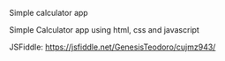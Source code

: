 Simple calculator app

Simple Calculator app using html, css and javascript

JSFiddle: https://jsfiddle.net/GenesisTeodoro/cujmz943/
